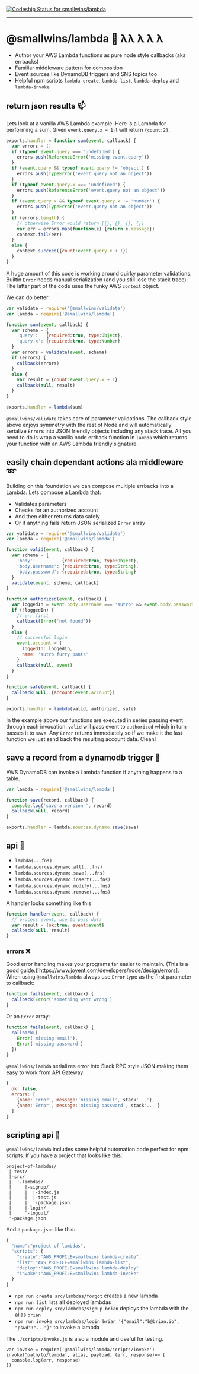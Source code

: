[ ![Codeship Status for smallwins/lambda](https://codeship.com/projects/2e4082e0-d808-0133-2035-1eae90b9310e/status?branch=master)](https://codeship.com/projects/143109)

---

# @smallwins/lambda :satellite: λλ λ  λ  λ 

- Author your AWS Lambda functions as pure node style callbacks (aka errbacks)
- Familiar middleware pattern for composition
- Event sources like DynamoDB triggers and SNS topics too
- Helpful npm scripts `lambda-create`, `lambda-list`, `lambda-deploy` and `lambda-invoke`

## return json results :mailbox:

Lets look at a vanilla AWS Lambda example. Here is a Lambda for performing a sum. Given `event.query.x = 1` it will return `{count:2}`.

```javascript
exports.handler = function sum(event, callback) {
  var errors = []
  if (typeof event.query === 'undefined') {
    errors.push(ReferenceError('missing event.query'))
  }
  if (event.query && typeof event.query != 'object') {
    errors.push(TypeError('event.query not an object'))
  }
  if (typeof event.query.x === 'undefined') {
    errors.push(ReferenceError('event.query not an object'))
  }
  if (event.query.x && typeof event.query.x != 'number') {
    errors.push(TypeError('event.query not an object'))
  }
  if (errors.length) {
    // otherwise Error would return [{}, {}, {}, {}]
    var err = errors.map(function(e) {return e.message})
    context.fail(err) 
  }
  else {
    context.succeed({count:event.query.x + 1})
  }
}
```

A huge amount of this code is working around quirky parameter validations. Builtin `Error` needs manual serialization (and you still lose the stack trace). The latter part of the code uses the funky AWS `context` object. 

We can do better:

```javascript
var validate = require('@smallwins/validate')
var lambda = require('@smallwins/lambda')

function sum(event, callback) {
  var schema = {
    'query':   {required:true, type:Object},
    'query.x': {required:true, type:Number}
  }
  var errors = validate(event, schema)
  if (errors) {
    callback(errors)
  }
  else {
    var result = {count:event.query.x + 1}
    callback(null, result)
  }
}

exports.handler = lambda(sum)
```

`@smallwins/validate` takes care of parameter validations. The callback style above enjoys symmetry with the rest of Node and will automatically serialize `Error`s into JSON friendly objects including any stack trace. All you need to do is wrap a vanilla node errback function in `lambda` which returns your function with an AWS Lambda friendly signature.

## easily chain dependant actions ala middleware :loop:

Building on this foundation we can compose multiple errbacks into a Lambda. Lets compose a Lambda that: 

- Validates parameters
- Checks for an authorized account
- And then either returns data safely
- Or if anything fails return JSON serialized `Error` array

```javascript
var validate = require('@smallwins/validate')
var lambda = require('@smallwins/lambda')

function valid(event, callback) {
  var schema = {
    'body':          {required:true, type:Object},
    'body.username': {required:true, type:String},
    'body.password': {required:true, type:String}
  }
  validate(event, schema, callback)
}

function authorized(event, callback) {
  var loggedIn = event.body.username === 'sutro' && event.body.password === 'cat'
  if (!loggedIn) {
    // err first
    callback(Error('not found'))
  }
  else {
    // successful login
    event.account = {
      loggedIn: loggedIn,
      name: 'sutro furry pants'
    }
    callback(null, event)
  }
}

function safe(event, callback) {
  callback(null, {account:event.account})
}

exports.handler = lambda(valid, authorized, safe)
```

In the example above our functions are executed in series passing event through each invocation. `valid` will pass event to `authorized` which in turn passes it to `save`. Any `Error` returns immediately so if we make it the last function we just send back the resulting account data. Clean!

## save a record from a dynamodb trigger :floppy_disk:

AWS DynamoDB can invoke a Lambda function if anything happens to a table. 

```javascript
var lambda = require('@smallwins/lambda')

function save(record, callback) {
  console.log('save a version ', record)
  callback(null, record)
}

exports.handler = lambda.sources.dynamo.save(save)
```

## api :thought_balloon:

- `lambda(...fns)`
- `lambda.sources.dynamo.all(...fns)`
- `lambda.sources.dynamo.save(...fns)`
- `lambda.sources.dynamo.insert(...fns)`
- `lambda.sources.dynamo.modify(...fns)`
- `lambda.sources.dynamo.remove(...fns)`

A handler looks something like this

```javascript    
function handler(event, callback) {
  // process event, use to pass data
  var result = {ok:true, event:event}
  callback(null, result)
}
```

### errors :x:

Good error handling makes your programs far easier to maintain. (This is a good guide.)[https://www.joyent.com/developers/node/design/errors]. When using `@smallwins/lambda` always use `Error` type as the first parameter to callback: 

```javascript
function fails(event, callback) {
  callback(Error('something went wrong')
}
```

Or an `Error` array:

```javascript
function fails(event, callback) {
  callback([
    Error('missing email'), 
    Error('missing password')
  ])
}
```

`@smallwins/lambda` serializes error into Slack RPC style JSON making them easy to work from API Gateway:

```javascript
{
  ok: false, 
  errors: [
    {name:'Error', message:'missing email', stack'...'},
    {name:'Error', message:'missing password', stack'...'}
  ]
}
```

## scripting api :memo:

`@smallwins/lambda` includes some helpful automation code perfect for npm scripts. If you have a project that looks like this:

```
project-of-lambdas/
 |-test/
 |-src/
 |  '-lambdas/
 |     |-signup/
 |     |  |-index.js
 |     |  |-test.js
 |     |  '-package.json
 |     |-login/
 |     '-logout/
 '-package.json

```

And a `package.json` like this:

```javascript
{
  "name":"project-of-lambdas",
  "scripts": {
    "create":"AWS_PROFILE=smallwins lambda-create",
    "list":"AWS_PROFILE=smallwins lambda-list",
    "deploy":"AWS_PROFILE=smallwins lambda-deploy"
    "invoke":"AWS_PROFILE=smallwins lambda-invoke"
  }
}
```

- `npm run create src/lambdas/forgot` creates a new lambda 
- `npm run list` lists all deployed lambdas 
- `npm run deploy src/lambdas/signup brian` deploys the lambda with the alias `brian`
- `npm run invoke src/lambdas/login brian '{"email":"b@brian.io", "pswd":"..."}'` to invoke a lambda

The `./scripts/invoke.js` is also a module and useful for testing.

```
var invoke = require('@smallwins/lambda/scripts/invoke')
invoke('path/to/lambda', alias, payload, (err, response)=> {
  console.log(err, response)
})
```

